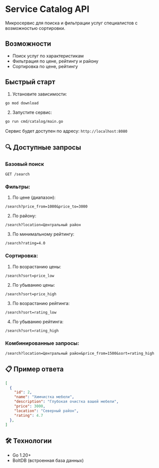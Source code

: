 # Service Catalog API

Микросервис для поиска и фильтрации услуг специалистов с возможностью сортировки.

## Возможности

- Поиск услуг по характеристикам
- Фильтрация по цене, рейтингу и району
- Сортировка по цене, рейтингу

## Быстрый старт

1. Установите зависимости:
```bash
go mod download
```

2. Запустите сервис:
```bash
go run cmd/catalog/main.go
```

Сервис будет доступен по адресу: `http://localhost:8080`

## 🔍 Доступные запросы

### Базовый поиск
```
GET /search
```

### Фильтры:
1. По цене (диапазон):
```
/search?price_from=1000&price_to=3000
```

2. По району:
```
/search?location=Центральный район
```

3. По минимальному рейтингу:
```
/search?rating=4.0
```

### Сортировка:
1. По возрастанию цены:
```
/search?sort=price_low
```
2. По убыванию цены:
```
/search?sort=price_high
```

3. По возрастанию рейтинга:
```
/search?sort=rating_low
```

4. По убыванию рейтинга:
```
/search?sort=rating_high
```

### Комбинированные запросы:
```
/search?location=Центральный район&price_from=1500&sort=rating_high
```

## 📋 Пример ответа
```json
[
  {
    "id": 2,
    "name": "Химчистка мебели",
    "description": "Глубокая очистка вашей мебели",
    "price": 3000,
    "location": "Северный район", 
    "rating": 4.7
  },
]
```
## 🛠 Технологии
- Go 1.20+
- BoltDB (встроенная база данных)

```
